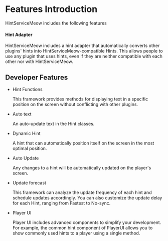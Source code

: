 # Features Introduction
HintServiceMeow includes the following features

#### Hint Adapter
  HintServiceMeow includes a hint adapter that automatically converts other plugins' hints into HintServiceMeow-compatible Hints. This allows people to use any plugin that uses hints, even if they are neither compatible with each other nor with HintServiceMeow. 

## Developer Features
- Hint Functions

  This framework provides methods for displaying text in a specific position on the screen without conflicting with other plugins.
- Auto text

  An auto-update text in the Hint classes.
- Dynamic Hint

  A hint that can automatically position itself on the screen in the most optimal position. 
- Auto Update

  Any changes to a hint will be automatically updated on the player's screen.
- Update forecast

  This framework can analyze the update frequency of each hint and schedule updates accordingly. You can also customize the update delay for each Hint, ranging from Fastest to No-sync.
- Player UI

  Player UI includes advanced components to simplify your development. For example, the common hint component of PlayerUI allows you to show commonly used hints to a player using a single method.
